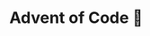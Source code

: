 # Advent of Code :christmas_tree:
<!-- 
![](https://img.shields.io/badge/total%20stars-108-yellow)
![](https://img.shields.io/github/repo-size/lbreede/advent-of-code?logo=GitHub)
[![Code style: black](https://img.shields.io/badge/code%20style-black-000000.svg)](https://github.com/psf/black) 
-->
